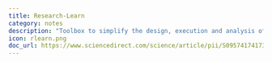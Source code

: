 ```yaml
---
title: Research-Learn
category: notes
description: "Toolbox to simplify the design, execution and analysis of machine learning experiments. It based on statsmodels, scikit-learn and imbalanced-learn."
icon: rlearn.png
doc_url: https://www.sciencedirect.com/science/article/pii/S0957417417306346 
---
```













